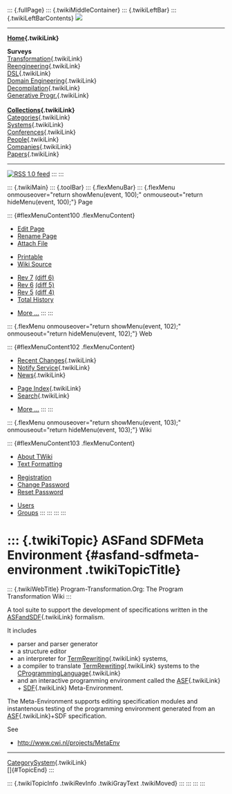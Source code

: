 ::: {.fullPage}
::: {.twikiMiddleContainer}
::: {.twikiLeftBar}
::: {.twikiLeftBarContents}
![](../pub/transformation.gif)

------------------------------------------------------------------------

**[Home](WebHome){.twikiLink}**

**Surveys**\
[Transformation](ProgramTransformation){.twikiLink}\
[Reengineering](ReengineeringWiki){.twikiLink}\
[DSL](DomainSpecificLanguages){.twikiLink}\
[Domain Engineering](DomainEngineering){.twikiLink}\
[Decompilation](DeCompilation){.twikiLink}\
[Generative Progr.](GenerativeProgrammingWiki){.twikiLink}\
\
**[Collections](CategoryCollection){.twikiLink}**\
[Categories](CategoryCategory){.twikiLink}\
[Systems](TransformationSystems){.twikiLink}\
[Conferences](TransformationConferences){.twikiLink}\
[People](TransformationPeople){.twikiLink}\
[Companies](TransformationCompanies){.twikiLink}\
[Papers](CategoryPaper){.twikiLink}

------------------------------------------------------------------------

[![](../pub/rss.gif "RSS 1.0 feed")](WebRss@skin=rss)
:::
:::

::: {.twikiMain}
::: {.toolBar}
::: {.flexMenuBar}
::: {.flexMenu onmouseover="return showMenu(event, 100);" onmouseout="return hideMenu(event, 100);"}
Page

::: {#flexMenuContent100 .flexMenuContent}
-   [Edit
    Page](http://www.program-transformation.org/edit/Transform/ASFandSDFMetaEnvironment?t=1536826423)
-   [Rename
    Page](http://www.program-transformation.org/rename/Transform/ASFandSDFMetaEnvironment)
-   [Attach
    File](http://www.program-transformation.org/attach/Transform/ASFandSDFMetaEnvironment)

<!-- -->

-   [Printable](http://www.program-transformation.org/view/Transform/ASFandSDFMetaEnvironment?skin=print.pattern)
-   [Wiki
    Source](http://www.program-transformation.org/view/Transform/ASFandSDFMetaEnvironment?skin=text&raw=on&contenttype=text/plain)

<!-- -->

-   [Rev
    7](http://www.program-transformation.org/view/Transform/ASFandSDFMetaEnvironment?rev=1.7)
    [(diff 6)](http://www.program-transformation.org/rdiff/Transform/ASFandSDFMetaEnvironment?rev1=1.7&rev2=1.6)
-   [Rev
    6](http://www.program-transformation.org/view/Transform/ASFandSDFMetaEnvironment?rev=1.6)
    [(diff 5)](http://www.program-transformation.org/rdiff/Transform/ASFandSDFMetaEnvironment?rev1=1.6&rev2=1.5)
-   [Rev
    5](http://www.program-transformation.org/view/Transform/ASFandSDFMetaEnvironment?rev=1.5)
    [(diff 4)](http://www.program-transformation.org/rdiff/Transform/ASFandSDFMetaEnvironment?rev1=1.5&rev2=1.4)
-   [Total
    History](http://www.program-transformation.org/rdiff/Transform/ASFandSDFMetaEnvironment)

<!-- -->

-   [More
    \...](http://www.program-transformation.org/oops/Transform/ASFandSDFMetaEnvironment?template=oopsmore&param1=1.7&param2=1.7)
:::
:::

::: {.flexMenu onmouseover="return showMenu(event, 102);" onmouseout="return hideMenu(event, 102);"}
Web

::: {#flexMenuContent102 .flexMenuContent}
-   [Recent Changes](WebChanges){.twikiLink}
-   [Notify Service](WebNotify){.twikiLink}
-   [News](WebNews){.twikiLink}

<!-- -->

-   [Page Index](WebIndex){.twikiLink}
-   [Search](WebSearch){.twikiLink}

<!-- -->

-   [More
    \...](http://www.program-transformation.org/oops/Transform/ASFandSDFMetaEnvironment?template=oopsmore&param1=1.7&param2=1.7)
:::
:::

::: {.flexMenu onmouseover="return showMenu(event, 103);" onmouseout="return hideMenu(event, 103);"}
Wiki

::: {#flexMenuContent103 .flexMenuContent}
-   [About
    TWiki](http://www.program-transformation.org/view/TWiki/WebHome)
-   [Text
    Formatting](http://www.program-transformation.org/view/TWiki/TextFormattingRules)

<!-- -->

-   [Registration](http://www.program-transformation.org/view/TWiki/TWikiRegistration)
-   [Change
    Password](http://www.program-transformation.org/view/TWiki/ChangePassword)
-   [Reset
    Password](http://www.program-transformation.org/view/TWiki/ResetPassword)

<!-- -->

-   [Users](http://www.program-transformation.org/view/Main/TWikiUsers)
-   [Groups](http://www.program-transformation.org/view/Main/TWikiGroups)
:::
:::
:::
:::

::: {.twikiTopic}
ASFand SDFMeta Environment {#asfand-sdfmeta-environment .twikiTopicTitle}
==========================

::: {.twikiWebTitle}
Program-Transformation.Org: The Program Transformation Wiki
:::

A tool suite to support the development of specifications written in the
[ASFandSDF](ASFandSDF){.twikiLink} formalism.

It includes

-   parser and parser generator
-   a structure editor
-   an interpreter for [TermRewriting](TermRewriting){.twikiLink}
    systems,
-   a compiler to translate [TermRewriting](TermRewriting){.twikiLink}
    systems to the
    [CProgrammingLanguage](CProgrammingLanguage){.twikiLink}
-   and an interactive programming environment called the
    [ASF](ASF){.twikiLink} + [SDF](SDF){.twikiLink} Meta-Environment.

The Meta-Environment supports editing specification modules and
instantenous testing of the programming environment generated from an
[ASF](ASF){.twikiLink}+SDF specification.

See

-   <http://www.cwi.nl/projects/MetaEnv>

------------------------------------------------------------------------

[CategorySystem](CategorySystem){.twikiLink}\
[]{#TopicEnd}
:::

::: {.twikiTopicInfo .twikiRevInfo .twikiGrayText .twikiMoved}
:::
:::
:::
:::
